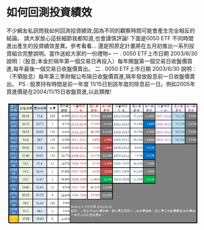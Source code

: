 # 如何回測投資績效


不少網友私訊問我如何回測投資績效,因為不同的觀察時間可能會產生完全相反的結論。
請大家放心這些細節我都知道,也會謹慎評論!
下面是0050 ETF 不同時間進出產生的投資績效差異。參考看看...
還是照原定計畫將在五月初推出一系列投資組合完整說明。當作送給大家的一份禮物~
一 .
0050 ETF上市日期 2003/6/30 說明：（股息;本金於隔年第一個交易日再投入）每年開盤第一個交易日收盤價買進,每年最後一個交易日收盤價賣出。
二 .
0050 ETF上市日期 2003/6/30 說明：（不領股息）每年第三季財報公布隔日收盤價買進,隔年發放股息前一日收盤價賣出。
PS : 股票持有時間是前一年度 11/15日到該年度的除息前一日。例如2005年買進價是在2004/11/15日收盤買進,以此類推!


![](images/17038848_1398510700201347_2976574164689623112_o.png)
